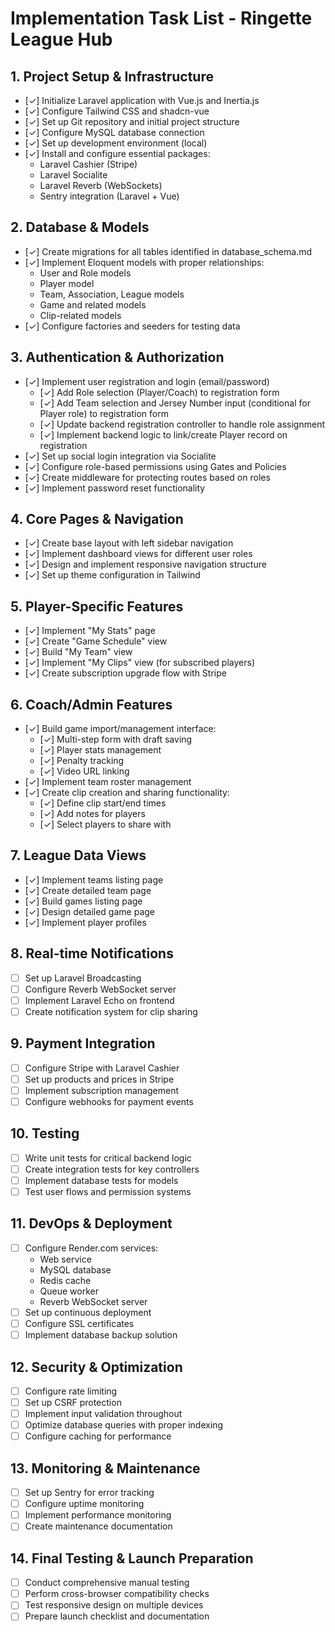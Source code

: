 # Implementation Task List - Ringette League Hub

## 1. Project Setup & Infrastructure

- [✓] Initialize Laravel application with Vue.js and Inertia.js
- [✓] Configure Tailwind CSS and shadcn-vue
- [✓] Set up Git repository and initial project structure
- [✓] Configure MySQL database connection
- [✓] Set up development environment (local)
- [✓] Install and configure essential packages:
  - Laravel Cashier (Stripe)
  - Laravel Socialite
  - Laravel Reverb (WebSockets)
  - Sentry integration (Laravel + Vue)

## 2. Database & Models

- [✓] Create migrations for all tables identified in database_schema.md
- [✓] Implement Eloquent models with proper relationships:
  - User and Role models
  - Player model
  - Team, Association, League models
  - Game and related models
  - Clip-related models
- [✓] Configure factories and seeders for testing data

## 3. Authentication & Authorization

- [✓] Implement user registration and login (email/password)
  - [✓] Add Role selection (Player/Coach) to registration form
  - [✓] Add Team selection and Jersey Number input (conditional for Player role) to registration form
  - [✓] Update backend registration controller to handle role assignment
  - [✓] Implement backend logic to link/create Player record on registration
- [✓] Set up social login integration via Socialite
- [✓] Configure role-based permissions using Gates and Policies
- [✓] Create middleware for protecting routes based on roles
- [✓] Implement password reset functionality

## 4. Core Pages & Navigation

- [✓] Create base layout with left sidebar navigation
- [✓] Implement dashboard views for different user roles
- [✓] Design and implement responsive navigation structure
- [✓] Set up theme configuration in Tailwind

## 5. Player-Specific Features

- [✓] Implement "My Stats" page
- [✓] Create "Game Schedule" view
- [✓] Build "My Team" view
- [✓] Implement "My Clips" view (for subscribed players)
- [✓] Create subscription upgrade flow with Stripe

## 6. Coach/Admin Features

- [✓] Build game import/management interface:
  - [✓] Multi-step form with draft saving
  - [✓] Player stats management
  - [✓] Penalty tracking
  - [✓] Video URL linking
- [✓] Implement team roster management
- [✓] Create clip creation and sharing functionality:
  - [✓] Define clip start/end times
  - [✓] Add notes for players
  - [✓] Select players to share with

## 7. League Data Views

- [✓] Implement teams listing page
- [✓] Create detailed team page
- [✓] Build games listing page
- [✓] Design detailed game page
- [✓] Implement player profiles

## 8. Real-time Notifications

- [ ] Set up Laravel Broadcasting
- [ ] Configure Reverb WebSocket server
- [ ] Implement Laravel Echo on frontend
- [ ] Create notification system for clip sharing

## 9. Payment Integration

- [ ] Configure Stripe with Laravel Cashier
- [ ] Set up products and prices in Stripe
- [ ] Implement subscription management
- [ ] Configure webhooks for payment events

## 10. Testing

- [ ] Write unit tests for critical backend logic
- [ ] Create integration tests for key controllers
- [ ] Implement database tests for models
- [ ] Test user flows and permission systems

## 11. DevOps & Deployment

- [ ] Configure Render.com services:
  - Web service
  - MySQL database
  - Redis cache
  - Queue worker
  - Reverb WebSocket server
- [ ] Set up continuous deployment
- [ ] Configure SSL certificates
- [ ] Implement database backup solution

## 12. Security & Optimization

- [ ] Configure rate limiting
- [ ] Set up CSRF protection
- [ ] Implement input validation throughout
- [ ] Optimize database queries with proper indexing
- [ ] Configure caching for performance

## 13. Monitoring & Maintenance

- [ ] Set up Sentry for error tracking
- [ ] Configure uptime monitoring
- [ ] Implement performance monitoring
- [ ] Create maintenance documentation

## 14. Final Testing & Launch Preparation

- [ ] Conduct comprehensive manual testing
- [ ] Perform cross-browser compatibility checks
- [ ] Test responsive design on multiple devices
- [ ] Prepare launch checklist and documentation
